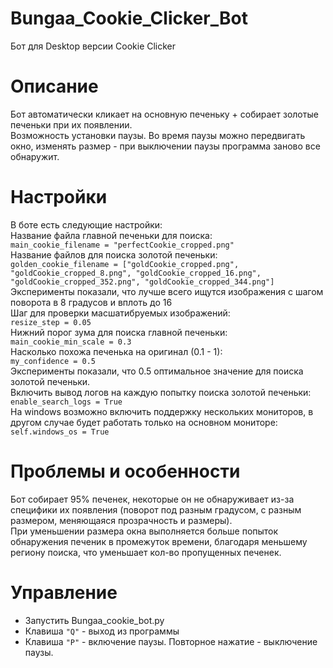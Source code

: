 # Bungaa_Cookie_Clicker_Bot
Бот для Desktop версии Cookie Clicker  

# Описание
Бот автоматически кликает на основную печеньку + собирает золотые печеньки при их появлении.  
Возможность установки паузы. Во время паузы можно передвигать окно, изменять размер - при выключении паузы программа заново все обнаружит.  

# Настройки
В боте есть следующие настройки:  
  Название файла главной печеньки для поиска:  
  `main_cookie_filename = "perfectCookie_cropped.png"`  
  Название файлов для поиска золотой печеньки:  
  `golden_cookie_filename = ["goldCookie_cropped.png", "goldCookie_cropped_8.png", "goldCookie_cropped_16.png", "goldCookie_cropped_352.png", "goldCookie_cropped_344.png"]`  
  Эксперименты показали, что лучше всего ищутся изображения с шагом поворота в 8 градусов и вплоть до 16  
  Шаг для проверки масшатибруемых изображений:  
  `resize_step = 0.05`  
  Нижний порог зума для поиска главной печеньки:  
  `main_cookie_min_scale = 0.3`  
  Насколько похожа печенька на оригинал (0.1 - 1):  
  `my_confidence = 0.5`  
  Эксперименты показали, что 0.5 оптимальное значение для поиска золотой печеньки.  
  Включить вывод логов на каждую попытку поиска золотой печеньки:  
  `enable_search_logs = True`  
  На windows возможно включить поддержку нескольких мониторов, в другом случае будет работать только на основном мониторе:  
  `self.windows_os = True`  

# Проблемы и особенности
Бот собирает 95% печенек, некоторые он не обнаруживает из-за специфики их появления (поворот под разным градусом, с разным размером, меняющаяся прозрачность и размеры).  
При уменьшении размера окна выполняется больше попыток обнаружения печеник в промежуток времени, благодаря меньшему региону поиска, что уменьшает кол-во пропущенных печенек.  

# Управление
  - Запустить Bungaa_cookie_bot.py  
  - Клавиша `"Q"` - выход из программы  
  - Клавиша `"P"` - включение паузы. Повторное нажатие - выключение паузы.  

